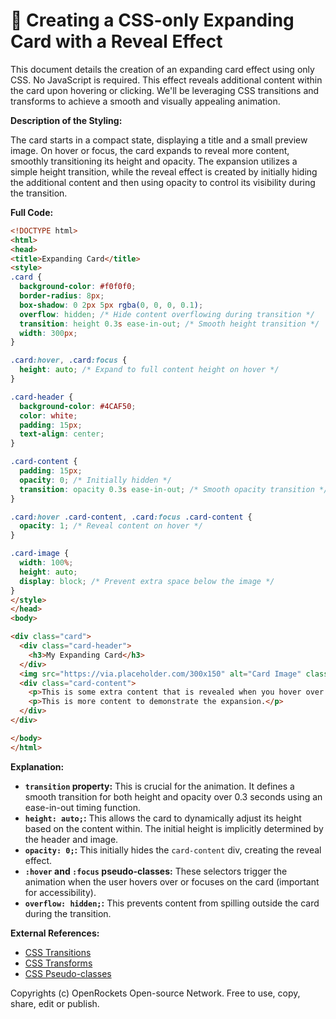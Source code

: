 # 🐞 Creating a CSS-only Expanding Card with a Reveal Effect


This document details the creation of an expanding card effect using only CSS.  No JavaScript is required. This effect reveals additional content within the card upon hovering or clicking.  We'll be leveraging CSS transitions and transforms to achieve a smooth and visually appealing animation.

**Description of the Styling:**

The card starts in a compact state, displaying a title and a small preview image. On hover or focus, the card expands to reveal more content, smoothly transitioning its height and opacity.  The expansion utilizes a simple height transition, while the reveal effect is created by initially hiding the additional content and then using opacity to control its visibility during the transition.

**Full Code:**

```html
<!DOCTYPE html>
<html>
<head>
<title>Expanding Card</title>
<style>
.card {
  background-color: #f0f0f0;
  border-radius: 8px;
  box-shadow: 0 2px 5px rgba(0, 0, 0, 0.1);
  overflow: hidden; /* Hide content overflowing during transition */
  transition: height 0.3s ease-in-out; /* Smooth height transition */
  width: 300px;
}

.card:hover, .card:focus {
  height: auto; /* Expand to full content height on hover */
}

.card-header {
  background-color: #4CAF50;
  color: white;
  padding: 15px;
  text-align: center;
}

.card-content {
  padding: 15px;
  opacity: 0; /* Initially hidden */
  transition: opacity 0.3s ease-in-out; /* Smooth opacity transition */
}

.card:hover .card-content, .card:focus .card-content {
  opacity: 1; /* Reveal content on hover */
}

.card-image {
  width: 100%;
  height: auto;
  display: block; /* Prevent extra space below the image */
}
</style>
</head>
<body>

<div class="card">
  <div class="card-header">
    <h3>My Expanding Card</h3>
  </div>
  <img src="https://via.placeholder.com/300x150" alt="Card Image" class="card-image">
  <div class="card-content">
    <p>This is some extra content that is revealed when you hover over the card.  You can add as much text or other elements as you like here.</p>
    <p>This is more content to demonstrate the expansion.</p>
  </div>
</div>

</body>
</html>
```

**Explanation:**

* **`transition` property:** This is crucial for the animation.  It defines a smooth transition for both height and opacity over 0.3 seconds using an ease-in-out timing function.
* **`height: auto;`:**  This allows the card to dynamically adjust its height based on the content within. The initial height is implicitly determined by the header and image.
* **`opacity: 0;`:** This initially hides the `card-content` div, creating the reveal effect.
* **`:hover` and `:focus` pseudo-classes:** These selectors trigger the animation when the user hovers over or focuses on the card (important for accessibility).
* **`overflow: hidden;`:**  This prevents content from spilling outside the card during the transition.


**External References:**

* [CSS Transitions](https://developer.mozilla.org/en-US/docs/Web/CSS/transition)
* [CSS Transforms](https://developer.mozilla.org/en-US/docs/Web/CSS/transform)
* [CSS Pseudo-classes](https://developer.mozilla.org/en-US/docs/Web/CSS/Pseudo-classes)


Copyrights (c) OpenRockets Open-source Network. Free to use, copy, share, edit or publish.

